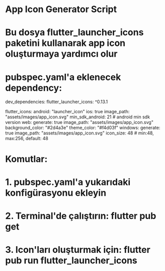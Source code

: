 # App Icon Generator Script
# Bu dosya flutter_launcher_icons paketini kullanarak app icon oluşturmaya yardımcı olur

# pubspec.yaml'a eklenecek dependency:
dev_dependencies:
  flutter_launcher_icons: ^0.13.1

flutter_icons:
  android: "launcher_icon"
  ios: true
  image_path: "assets/images/app_icon.svg"
  min_sdk_android: 21 # android min sdk version
  web:
    generate: true
    image_path: "assets/images/app_icon.svg"
    background_color: "#2d4a3e"
    theme_color: "#f4d03f"
  windows:
    generate: true
    image_path: "assets/images/app_icon.svg"
    icon_size: 48 # min:48, max:256, default: 48

# Komutlar:
# 1. pubspec.yaml'a yukarıdaki konfigürasyonu ekleyin
# 2. Terminal'de çalıştırın: flutter pub get
# 3. Icon'ları oluşturmak için: flutter pub run flutter_launcher_icons
